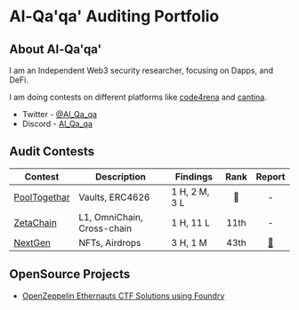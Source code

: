 # Al-Qa'qa' Auditing Portfolio

## About Al-Qa'qa'
I am an Independent Web3 security researcher, focusing on Dapps, and DeFi.

I am doing contests on different platforms like [code4rena](https://code4rena.com/) and [cantina](https://cantina.xyz/).

- Twitter - [@Al_Qa_qa](https://twitter.com/Al_Qa_qa)
- Discord - [Al_Qa_qa](https://discord.com/channels/al_qa_qa)

## Audit Contests

|Contest|Description|Findings|Rank|Report|
|-------|-----------|--------|:--:|:----:|
|[PoolTogethar](https://code4rena.com/audits/2024-03-pooltogether)|Vaults, ERC4626|1 H, 2 M, 3 L|🥉️| - |
|[ZetaChain](https://github.com/Al-Qa-qa/audits/blob/main/Contests/2023-11-zetachain.md)|L1, OmniChain, Cross-chain|1 H, 11 L|11th| - |
|[NextGen](https://github.com/Al-Qa-qa/audits/blob/main/Contests/2023-10-nextgen.md)|NFTs, Airdrops|3 H, 1 M|43th|[📄](https://code4rena.com/reports/2023-10-nextgen)|


## OpenSource Projects

- [OpenZeppelin Ethernauts CTF Solutions using Foundry](https://github.com/Al-Qa-qa/ethernaut-solutions-foundry)
